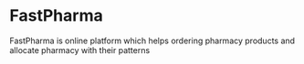 # FastPharma
FastPharma is online platform which helps ordering pharmacy products and allocate pharmacy with their patterns
